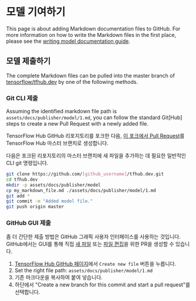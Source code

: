 <!--* freshness: { owner: 'maringeo' reviewed: '2021-05-28' review_interval: '6 months' } *-->

# 모델 기여하기

This page is about adding Markdown documentation files to GitHub. For more information on how to write the Markdown files in the first place, please see the [writing model documentation guide](writing_model_documentation.md).

## 모델 제출하기

The complete Markdown files can be pulled into the master branch of [tensorflow/tfhub.dev](https://github.com/tensorflow/tfhub.dev/tree/master) by one of the following methods.

### Git CLI 제출

Assuming the identified markdown file path is `assets/docs/publisher/model/1.md`, you can follow the standard Git[Hub] steps to create a new Pull Request with a newly added file.

TensorFlow Hub GitHub 리포지토리를 포크한 다음, [이 포크에서 Pull Request](https://help.github.com/en/github/collaborating-with-issues-and-pull-requests/creating-a-pull-request-from-a-fork)를 TensorFlow Hub 마스터 브랜치로 생성합니다.

다음은 포크된 리포지토리의 마스터 브랜치에 새 파일을 추가하는 데 필요한 일반적인 CLI git 명령입니다.

```bash
git clone https://github.com/[github_username]/tfhub.dev.git
cd tfhub.dev
mkdir -p assets/docs/publisher/model
cp my_markdown_file.md ./assets/docs/publisher/model/1.md
git add *
git commit -m "Added model file."
git push origin master
```

### GitHub GUI 제출

좀 더 간단한 제출 방법은 GitHub 그래픽 사용자 인터페이스를 사용하는 것입니다. GitHub에서는 GUI를 통해 직접 [새 파일](https://help.github.com/en/github/managing-files-in-a-repository/creating-new-files) 또는 [파일 편집](https://help.github.com/en/github/managing-files-in-a-repository/editing-files-in-your-repository)을 위한 PR을 생성할 수 있습니다.

1. [TensorFlow Hub GitHub 페이지](https://github.com/tensorflow/hub)에서 `Create new file` 버튼을 누릅니다.
2. Set the right file path: `assets/docs/publisher/model/1.md`
3. 기존 마크다운을 복사하여 붙여 넣습니다.
4. 하단에서 "Create a new branch for this commit and start a pull request"를 선택합니다.
